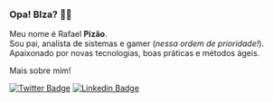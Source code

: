 ### Opa! Blza? 🤙🏻

Meu nome é Rafael <b>Pizão</b>.
<br>Sou pai, analista de sistemas e gamer (<i>nessa ordem de prioridade!</i>).
Apaixonado por novas tecnologias, boas práticas e métodos ágeis.

Mais sobre mim!

[![Twitter Badge](https://img.shields.io/badge/-Twitter-1ca0f1?style=flat-square&labelColor=1ca0f1&logo=twitter&logoColor=white&link=https://twitter.com/rpizao)](https://twitter.com/rpizao)
[![Linkedin Badge](https://img.shields.io/badge/-LinkedIn-blue?style=flat-square&logo=Linkedin&logoColor=white&link=https://www.linkedin.com/in/rpizao)](https://www.linkedin.com/in/rpizao)


<!--
**rpizao/rpizao** is a ✨ _special_ ✨ repository because its `README.md` (this file) appears on your GitHub profile.

Here are some ideas to get you started:

- 🔭 I’m currently working on ...
- 🌱 I’m currently learning ...
- 👯 I’m looking to collaborate on ...
- 🤔 I’m looking for help with ...
- 💬 Ask me about ...
- 📫 How to reach me: ...
- 😄 Pronouns: ...
- ⚡ Fun fact: ...
-->
